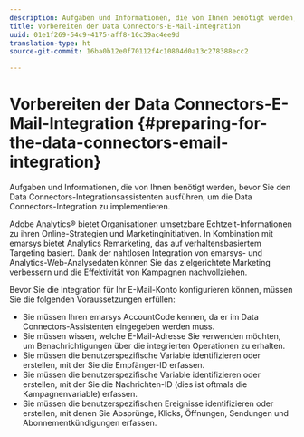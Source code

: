```yaml
---
description: Aufgaben und Informationen, die von Ihnen benötigt werden, bevor Sie den Data Connectors-Integrationsassistenten ausführen, um die Data Connectors-Integration zu implementieren.
title: Vorbereiten der Data Connectors-E-Mail-Integration
uuid: 01e1f269-54c9-4175-aff8-16c39ac4ee9d
translation-type: ht
source-git-commit: 16ba0b12e0f70112f4c10804d0a13c278388ecc2

---
```



# Vorbereiten der Data Connectors-E-Mail-Integration {#preparing-for-the-data-connectors-email-integration}

Aufgaben und Informationen, die von Ihnen benötigt werden, bevor Sie den Data Connectors-Integrationsassistenten ausführen, um die Data Connectors-Integration zu implementieren.

Adobe Analytics® bietet Organisationen umsetzbare Echtzeit-Informationen zu ihren Online-Strategien und Marketinginitiativen. In Kombination mit emarsys bietet Analytics Remarketing, das auf verhaltensbasiertem Targeting basiert. Dank der nahtlosen Integration von emarsys- und Analytics-Web-Analysedaten können Sie das zielgerichtete Marketing verbessern und die Effektivität von Kampagnen nachvollziehen.

Bevor Sie die Integration für Ihr E-Mail-Konto konfigurieren können, müssen Sie die folgenden Voraussetzungen erfüllen:

* Sie müssen Ihren emarsys AccountCode kennen, da er im Data Connectors-Assistenten eingegeben werden muss.
* Sie müssen wissen, welche E-Mail-Adresse Sie verwenden möchten, um Benachrichtigungen über die integrierten Operationen zu erhalten.
* Sie müssen die benutzerspezifische Variable identifizieren oder erstellen, mit der Sie die Empfänger-ID erfassen.
* Sie müssen die benutzerspezifische Variable identifizieren oder erstellen, mit der Sie die Nachrichten-ID (dies ist oftmals die Kampagnenvariable) erfassen.
* Sie müssen die benutzerspezifischen Ereignisse identifizieren oder erstellen, mit denen Sie Absprünge, Klicks, Öffnungen, Sendungen und Abonnementkündigungen erfassen.

